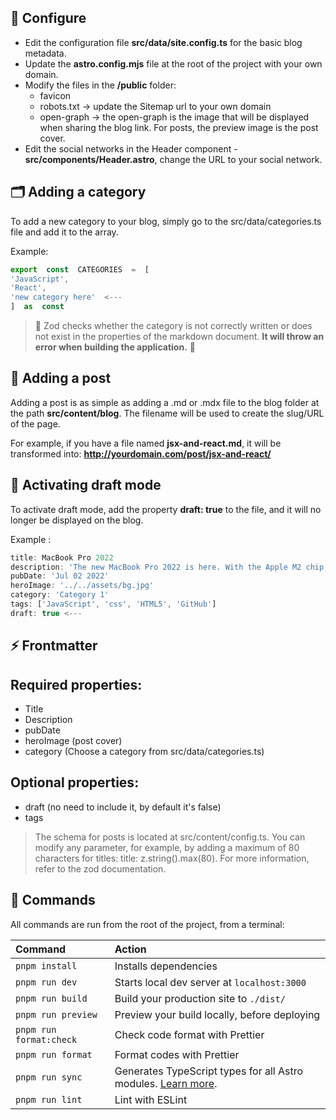 ## 📐 Configure

- Edit the configuration file **src/data/site.config.ts** for the basic blog metadata.
- Update the **astro.config.mjs** file at the root of the project with your own domain.
- Modify the files in the **/public** folder:
  - favicon
  - robots.txt -> update the Sitemap url to your own domain
  - open-graph -> the open-graph is the image that will be displayed when sharing the blog link. For posts, the preview image is the post cover.
- Edit the social networks in the Header component - **src/components/Header.astro**, change the URL to your social network.

## 🗂️ Adding a category

To add a new category to your blog, simply go to the src/data/categories.ts file and add it to the array.

Example:

```ts
export  const  CATEGORIES  =  [
'JavaScript',
'React',
'new category here'  <---
]  as  const
```

> 🚨 Zod checks whether the category is not correctly written or does not exist in the properties of the markdown document. **It will throw an error when building the application.** 🚨

## 📄 Adding a post

Adding a post is as simple as adding a .md or .mdx file to the blog folder at the path **src/content/blog**. The filename will be used to create the slug/URL of the page.

For example, if you have a file named **jsx-and-react.md**, it will be transformed into: **http://yourdomain.com/post/jsx-and-react/**

## 📝 Activating draft mode

To activate draft mode, add the property **draft: true** to the file, and it will no longer be displayed on the blog.

Example :

```ts
title: MacBook Pro 2022
description: 'The new MacBook Pro 2022 is here. With the Apple M2 chip, a new design, and more, the new MacBook Pro is the best laptop Apple has ever made.'
pubDate: 'Jul 02 2022'
heroImage: '../../assets/bg.jpg'
category: 'Category 1'
tags: ['JavaScript', 'css', 'HTML5', 'GitHub']
draft: true <---
```

## ⚡️ Frontmatter

## Required properties:

- Title
- Description
- pubDate
- heroImage (post cover)
- category (Choose a category from src/data/categories.ts)

## Optional properties:

- draft (no need to include it, by default it's false)
- tags

> The schema for posts is located at src/content/config.ts. You can modify any parameter, for example, by adding a maximum of 80 characters for titles: title: z.string().max(80).
> For more information, refer to the zod documentation.

## 🧞 Commands

All commands are run from the root of the project, from a terminal:

| Command                 | Action                                                                                                                           |
| :---------------------- | :------------------------------------------------------------------------------------------------------------------------------- |
| `pnpm install`          | Installs dependencies                                                                                                            |
| `pnpm run dev`          | Starts local dev server at `localhost:3000`                                                                                      |
| `pnpm run build`        | Build your production site to `./dist/`                                                                                          |
| `pnpm run preview`      | Preview your build locally, before deploying                                                                                     |
| `pnpm run format:check` | Check code format with Prettier                                                                                                  |
| `pnpm run format`       | Format codes with Prettier                                                                                                       |
| `pnpm run sync`         | Generates TypeScript types for all Astro modules. [Learn more](https://docs.astro.build/en/reference/cli-reference/#astro-sync). |
| `pnpm run lint`         | Lint with ESLint                                                                                                                 |
